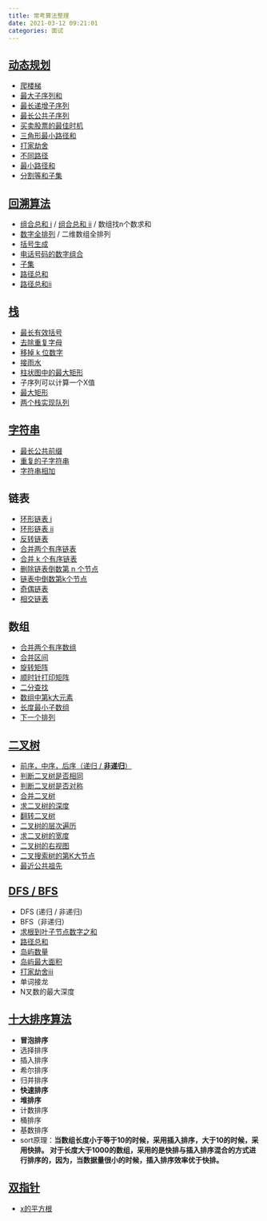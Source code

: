 ```yaml
---
title: 常考算法整理
date: 2021-03-12 09:21:01
categories: 面试
---
```


## [动态规划](https://jinjingxuan.github.io/2020/11/16/%E7%AE%97%E6%B3%95-%E5%8A%A8%E6%80%81%E8%A7%84%E5%88%92/)

* [爬楼梯](https://leetcode-cn.com/problems/climbing-stairs/)
* [最大子序列和](https://leetcode-cn.com/problems/maximum-subarray/)
* [最长递增子序列](https://leetcode-cn.com/problems/longest-increasing-subsequence/)
* [最长公共子序列](https://leetcode-cn.com/problems/longest-common-subsequence/)
* [买卖股票的最佳时机](https://leetcode-cn.com/problems/best-time-to-buy-and-sell-stock/)
* [三角形最小路径和](https://leetcode-cn.com/problems/triangle/)
* [打家劫舍](https://leetcode-cn.com/problems/house-robber/)
* [不同路径](https://leetcode-cn.com/problems/unique-paths/)
* [最小路径和](https://leetcode-cn.com/problems/minimum-path-sum/)
* [分割等和子集](https://leetcode-cn.com/problems/partition-equal-subset-sum/)

## [回溯算法](https://jinjingxuan.github.io/2020/11/30/%E7%AE%97%E6%B3%95-%E5%9B%9E%E6%BA%AF%E6%B3%95/)

* [组合总和 i](https://leetcode-cn.com/problems/combination-sum/) / [组合总和 ii](https://leetcode-cn.com/problems/combination-sum-ii/) / 数组找n个数求和
* [数字全排列](https://leetcode-cn.com/problems/permutations/) / 二维数组全排列
* [括号生成](https://leetcode-cn.com/problems/generate-parentheses/)
* [电话号码的数字组合](https://leetcode-cn.com/problems/letter-combinations-of-a-phone-number/)
* [子集](https://leetcode-cn.com/problems/subsets/)
* [路径总和](https://leetcode-cn.com/problems/path-sum/solution/)
* [路径总和ii](https://leetcode-cn.com/problems/path-sum-ii/)

## [栈](https://jinjingxuan.github.io/2020/10/22/%E7%AE%97%E6%B3%95-%E6%A0%88/)

* [最长有效括号](https://leetcode-cn.com/problems/longest-valid-parentheses/)
* [去除重复字母](https://leetcode-cn.com/problems/remove-duplicate-letters/)
* [移掉 k 位数字](https://leetcode-cn.com/problems/remove-k-digits/)
* [接雨水](https://leetcode-cn.com/problems/trapping-rain-water/)
* [柱状图中的最大矩形](https://leetcode-cn.com/problems/largest-rectangle-in-histogram/)
* 子序列可以计算一个X值
* [最大矩形](https://leetcode-cn.com/problems/maximal-rectangle/)
* [两个栈实现队列](https://leetcode-cn.com/problems/yong-liang-ge-zhan-shi-xian-dui-lie-lcof/)

## [字符串](https://jinjingxuan.github.io/2020/11/10/%E7%AE%97%E6%B3%95-%E5%AD%97%E7%AC%A6%E4%B8%B2%E6%93%8D%E4%BD%9C/)

* [最长公共前缀](https://leetcode-cn.com/problems/longest-common-prefix/)
* [重复的子字符串](https://leetcode-cn.com/problems/repeated-substring-pattern/)
* [字符串相加](https://leetcode-cn.com/problems/add-strings/)

## 链表

* [环形链表 i](https://leetcode-cn.com/problems/linked-list-cycle/) 
* [环形链表 ii](https://leetcode-cn.com/problems/linked-list-cycle-ii/)
* [反转链表](https://leetcode-cn.com/problems/fan-zhuan-lian-biao-lcof/)
* [合并两个有序链表](https://leetcode-cn.com/problems/merge-two-sorted-lists/) 
* [合并 k 个有序链表](https://leetcode-cn.com/problems/merge-k-sorted-lists/)
* [删除链表倒数第 n 个节点](https://leetcode-cn.com/problems/remove-nth-node-from-end-of-list/)
* [链表中倒数第k个节点](https://leetcode-cn.com/problems/lian-biao-zhong-dao-shu-di-kge-jie-dian-lcof/)
* [奇偶链表](https://leetcode-cn.com/problems/odd-even-linked-list/)
* [相交链表](https://leetcode-cn.com/problems/intersection-of-two-linked-lists/)

## 数组

* [合并两个有序数组](https://leetcode-cn.com/problems/merge-sorted-array/)
* [合并区间](https://leetcode-cn.com/problems/merge-intervals/)
* [旋转矩阵](https://leetcode-cn.com/problems/rotate-image/)
* [顺时针打印矩阵](https://leetcode-cn.com/problems/spiral-matrix/)
* [二分查找](https://leetcode-cn.com/problems/binary-search/)
* [数组中第k大元素](https://leetcode-cn.com/problems/kth-largest-element-in-an-array/)
* [长度最小子数组](https://leetcode-cn.com/problems/minimum-size-subarray-sum/)
* [下一个排列](https://leetcode-cn.com/problems/next-permutation/)

## [二叉树](https://jinjingxuan.github.io/2020/12/29/%E7%AE%97%E6%B3%95-%E4%BA%8C%E5%8F%89%E6%A0%91%E7%9B%B8%E5%85%B3/)

* [前序，中序，后序（递归 / **非递归**）](https://jinjingxuan.github.io/2020/12/29/%E7%AE%97%E6%B3%95-%E4%BA%8C%E5%8F%89%E6%A0%91%E7%9B%B8%E5%85%B3/)
* [判断二叉树是否相同](https://leetcode-cn.com/problems/same-tree/)
* [判断二叉树是否对称](https://leetcode-cn.com/problems/symmetric-tree/submissions/)
* [合并二叉树](https://leetcode-cn.com/problems/merge-two-binary-trees/)
* [求二叉树的深度](https://leetcode-cn.com/problems/minimum-depth-of-binary-tree/)
* [翻转二叉树](https://leetcode-cn.com/problems/invert-binary-tree/)
* [二叉树的层次遍历](https://leetcode-cn.com/problems/binary-tree-level-order-traversal/)
* [求二叉树的宽度](https://leetcode-cn.com/problems/maximum-width-of-binary-tree/)
* [二叉树的右视图](https://leetcode-cn.com/problems/binary-tree-right-side-view/)
* [二叉搜索树的第K大节点](https://leetcode-cn.com/problems/er-cha-sou-suo-shu-de-di-kda-jie-dian-lcof/)
* [最近公共祖先](https://leetcode-cn.com/problems/lowest-common-ancestor-of-a-binary-tree/)

## [DFS / BFS](https://jinjingxuan.github.io/2020/10/29/%E7%AE%97%E6%B3%95-DFS%E3%80%81BFS/) 

* DFS (递归 / 非递归)
* BFS（非递归）
* [求根到叶子节点数字之和](https://leetcode-cn.com/problems/sum-root-to-leaf-numbers/)
* [路径总和](https://leetcode-cn.com/problems/path-sum/)
* [岛屿数量](https://leetcode-cn.com/problems/number-of-islands/)
* [岛屿最大面积](https://leetcode-cn.com/problems/max-area-of-island/)
* [打家劫舍iii](https://leetcode-cn.com/problems/house-robber-iii/)
* 单词接龙
* N叉数的最大深度

## [十大排序算法](https://jinjingxuan.github.io/2020/12/17/%E7%AE%97%E6%B3%95-%E5%8D%81%E5%A4%A7%E6%8E%92%E5%BA%8F%E7%AE%97%E6%B3%95/)

* **冒泡排序**
* 选择排序
* 插入排序
* 希尔排序
* 归并排序
* **快速排序**
* **堆排序**
* 计数排序
* 桶排序
* 基数排序
* sort原理：**当数组长度小于等于10的时候，采用插入排序，大于10的时候，采用快排。
  对于长度大于1000的数组，采用的是快排与插入排序混合的方式进行排序的，因为，当数据量很小的时候，插入排序效率优于快排。**

## [双指针](https://jinjingxuan.github.io/2020/11/30/%E7%AE%97%E6%B3%95-%E5%8F%8C%E6%8C%87%E9%92%88/)

* [x的平方根](https://leetcode-cn.com/problems/sqrtx/)